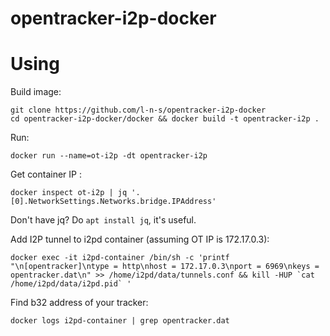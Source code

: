 # opentracker-i2p-docker

Using
=====

Build image:

    git clone https://github.com/l-n-s/opentracker-i2p-docker
    cd opentracker-i2p-docker/docker && docker build -t opentracker-i2p .

Run:

    docker run --name=ot-i2p -dt opentracker-i2p

Get container IP :

    docker inspect ot-i2p | jq '.[0].NetworkSettings.Networks.bridge.IPAddress'

Don't have jq? Do `apt install jq`, it's useful.

Add I2P tunnel to i2pd container (assuming OT IP is 172.17.0.3):

    docker exec -it i2pd-container /bin/sh -c 'printf "\n[opentracker]\ntype = http\nhost = 172.17.0.3\nport = 6969\nkeys = opentracker.dat\n" >> /home/i2pd/data/tunnels.conf && kill -HUP `cat /home/i2pd/data/i2pd.pid` '


Find b32 address of your tracker:

    docker logs i2pd-container | grep opentracker.dat

